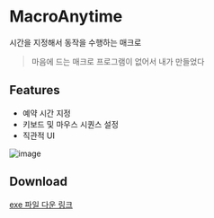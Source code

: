# MacroAnytime
시간을 지정해서 동작을 수행하는 매크로

> 마음에 드는 매크로 프로그램이 없어서 내가 만들었다

## Features
- 예약 시간 지정
- 키보드 및 마우스 시퀀스 설정
- 직관적 UI
   
   
![image](https://github.com/user-attachments/assets/b168c404-3bf9-489c-81b2-7748186e553a)



## Download
[exe 파일 다운 링크](https://drive.google.com/file/d/1yqearKet3ObUuoqhBHuh5JPVJe6LATQu/view?usp=sharing)
